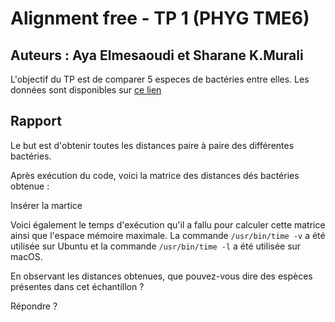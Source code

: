
# Alignment free - TP 1 (PHYG TME6)

## Auteurs : Aya Elmesaoudi et Sharane K.Murali

L'objectif du TP est de comparer 5 especes de bactéries entre elles.
Les données sont disponibles sur [ce lien](https://we.tl/t-ACiDxJko7s)

## Rapport

Le but est d'obtenir toutes les distances paire à paire des différentes bactéries.

Après exécution du code, voici la matrice des distances dés bactéries obtenue :

Insérer la martice 

Voici également le temps d'exécution qu'il a fallu pour calculer cette matrice ainsi que l'espace mémoire maximale. La commande ```/usr/bin/time -v``` a été utilisée sur Ubuntu et la commande ```/usr/bin/time -l``` a été utilisée sur macOS.

En observant les distances obtenues, que pouvez-vous dire des espèces présentes dans cet échantillon ?

Répondre ?
